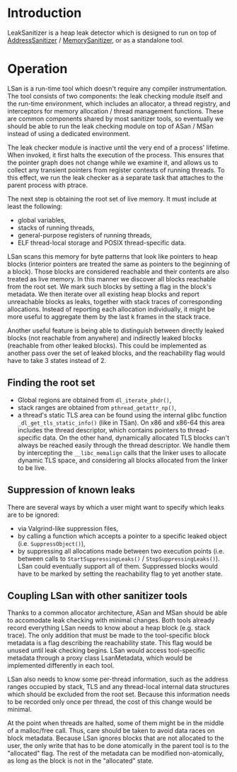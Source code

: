 # Introduction

LeakSanitizer is a heap leak detector which is designed to run on top of [AddressSanitizer](AddressSanitizer.md) / [MemorySanitizer](MemorySanitizer.md), or as a standalone tool.

# Operation

LSan is a run-time tool which doesn't require any compiler instrumentation. The tool consists of two components: the leak checking module itself and the run-time environment, which includes an allocator, a thread registry, and interceptors for memory allocation / thread management functions. These are common components shared by most sanitizer tools, so eventually we should be able to run the leak checking module on top of ASan / MSan instead of using a dedicated environment.

The leak checker module is inactive until the very end of a process' lifetime. When invoked, it first halts the execution of the process. This ensures that the pointer graph does not change while we examine it, and allows us to collect any transient pointers from register contexts of running threads. To this effect, we run the leak checker as a separate task that attaches to the parent process with ptrace.

The next step is obtaining the root set of live memory. It must include at least the following:
  * global variables,
  * stacks of running threads,
  * general-purpose registers of running threads,
  * ELF thread-local storage and POSIX thread-specific data.

LSan scans this memory for byte patterns that look like pointers to heap blocks (interior pointers are treated the same as pointers to the beginning of a block). Those blocks are considered reachable and their contents are also treated as live memory. In this manner we discover all blocks reachable from the root set. We mark such blocks by setting a flag in the block's metadata. We then iterate over all existing heap blocks and report unreachable blocks as leaks, together with stack traces of corresponding allocations. Instead of reporting each allocation individually, it might be more useful to aggregate them by the last k frames in the stack trace.

Another useful feature is being able to distinguish between directly leaked blocks (not reachable from anywhere) and indirectly leaked blocks (reachable from other leaked blocks). This could be implemented as another pass over the set of leaked blocks, and the reachability flag would have to take 3 states instead of 2.

## Finding the root set

  * Global regions are obtained from `dl_iterate_phdr()`,
  * stack ranges are obtained from `pthread_getattr_np()`,
  * a thread's static TLS area can be found using the internal glibc function `_dl_get_tls_static_info()` (like in TSan). On x86 and x86-64 this area includes the thread descriptor, which contains pointers to thread-specific data. On the other hand, dynamically allocated TLS blocks can't always be reached easily through the thread descriptor. We handle them by intercepting the `__libc_memalign` calls that the linker uses to allocate dynamic TLS space, and considering all blocks allocated from the linker to be live.

## Suppression of known leaks

There are several ways by which a user might want to specify which leaks are to be ignored:
  * via Valgrind-like suppression files,
  * by calling a function which accepts a pointer to a specific leaked object (i.e. `SuppressObject()`),
  * by suppressing all allocations made between two execution points (i.e. between calls to `StartSuppressingLeaks()` / `StopSuppressingLeaks()`).
LSan could eventually support all of them. Suppressed blocks would have to be marked by setting the reachability flag to yet another state.

## Coupling LSan with other sanitizer tools

Thanks to a common allocator architecture, ASan and MSan should be able to accomodate leak checking with minimal changes. Both tools already record everything LSan needs to know about a heap block (e.g. stack trace). The only addition that must be made to the tool-specific block metadata is a flag describing the reachability state. This flag would be unused until leak checking begins. LSan would access tool-specific metadata through a proxy class LsanMetadata, which would be implemented differently in each tool.

LSan also needs to know some per-thread information, such as the address ranges occupied by stack, TLS and any thread-local internal data structures which should be excluded from the root set. Because this information needs to be recorded only once per thread, the cost of this change would be minimal.

At the point when threads are halted, some of them might be in the middle of a malloc/free call. Thus, care should be taken to avoid data races on block metadata. Because LSan ignores blocks that are not allocated to the user, the only write that has to be done atomically in the parent tool is to the "allocated" flag. The rest of the metadata can be modified non-atomically, as long as the block is not in the "allocated" state.